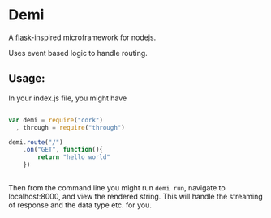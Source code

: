 # Demi #
A [flask][0]-inspired microframework for nodejs.

Uses event based logic to handle routing. 

## Usage: ##

In your index.js file, you might have

```javascript

var demi = require("cork")
  , through = require("through")

demi.route("/")
    .on("GET", function(){
        return "hello world"
    })
       
```

Then from the command line you might run `demi run`, navigate to
localhost:8000, and view the rendered string.  This will handle the streaming
of response and the data type etc. for you.

[0]: http://flask.pocoo.org/
